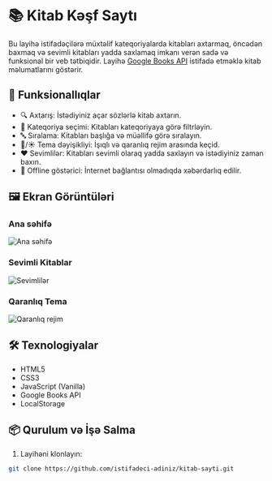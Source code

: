# 📚 Kitab Kəşf Saytı

Bu layihə istifadəçilərə müxtəlif kateqoriyalarda kitabları axtarmaq, öncədən baxmaq və sevimli kitabları yadda saxlamaq imkanı verən sadə və funksional bir veb tətbiqidir. Layihə [Google Books API](https://developers.google.com/books) istifadə etməklə kitab məlumatlarını göstərir.

## 🚀 Funksionallıqlar

- 🔍 Axtarış: İstədiyiniz açar sözlərlə kitab axtarın.
- 📂 Kateqoriya seçimi: Kitabları kateqoriyaya görə filtrləyin.
- 🔤 Sıralama: Kitabları başlığa və müəllifə görə sıralayın.
- 🌙/☀️ Tema dəyişikliyi: İşıqlı və qaranlıq rejim arasında keçid.
- ❤️ Sevimlilər: Kitabları sevimli olaraq yadda saxlayın və istədiyiniz zaman baxın.
- 📶 Offline göstərici: İnternet bağlantısı olmadıqda xəbərdarlıq edilir.

## 🖼️ Ekran Görüntüləri

### Ana səhifə
![Ana səhifə](screenshots/homepage.png)

### Sevimli Kitablar
![Sevimlilər](screenshots/favorites.png)

### Qaranlıq Tema
![Qaranlıq rejim](screenshots/dark-theme.png)

## 🛠️ Texnologiyalar

- HTML5
- CSS3
- JavaScript (Vanilla)
- Google Books API
- LocalStorage

## 📦 Qurulum və İşə Salma

1. Layihəni klonlayın:

```bash
git clone https://github.com/istifadeci-adiniz/kitab-sayti.git
